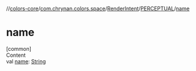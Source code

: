 //[colors-core](../../../../index.md)/[com.chrynan.colors.space](../../index.md)/[RenderIntent](../index.md)/[PERCEPTUAL](index.md)/[name](name.md)



# name  
[common]  
Content  
val [name](name.md): [String](https://kotlinlang.org/api/latest/jvm/stdlib/kotlin/-string/index.html)  



